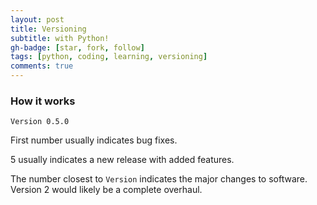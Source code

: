 ```yaml
---
layout: post
title: Versioning
subtitle: with Python!
gh-badge: [star, fork, follow]
tags: [python, coding, learning, versioning]
comments: true
---
```


### How it works

`Version 0.5.0`

First number usually indicates bug fixes.

5 usually indicates a new release with added features.

The number closest to `Version` indicates the major changes to software. Version 2 would likely be a complete overhaul.
